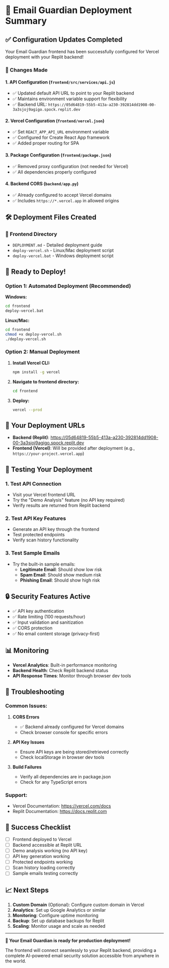 # 🚀 Email Guardian Deployment Summary

## ✅ Configuration Updates Completed

Your Email Guardian frontend has been successfully configured for Vercel deployment with your Replit backend!

### 🔧 Changes Made

#### 1. **API Configuration** (`frontend/src/services/api.js`)
- ✅ Updated default API URL to point to your Replit backend
- ✅ Maintains environment variable support for flexibility
- ✅ Backend URL: `https://05d64819-55b5-413a-a230-392814dd1908-00-3a3sjoj9agigo.spock.replit.dev`

#### 2. **Vercel Configuration** (`frontend/vercel.json`)
- ✅ Set `REACT_APP_API_URL` environment variable
- ✅ Configured for Create React App framework
- ✅ Added proper routing for SPA

#### 3. **Package Configuration** (`frontend/package.json`)
- ✅ Removed proxy configuration (not needed for Vercel)
- ✅ All dependencies properly configured

#### 4. **Backend CORS** (`backend/app.py`)
- ✅ Already configured to accept Vercel domains
- ✅ Includes `https://*.vercel.app` in allowed origins

## 🛠️ Deployment Files Created

### 📁 Frontend Directory
- `DEPLOYMENT.md` - Detailed deployment guide
- `deploy-vercel.sh` - Linux/Mac deployment script
- `deploy-vercel.bat` - Windows deployment script

## 🚀 Ready to Deploy!

### Option 1: Automated Deployment (Recommended)

**Windows:**
```bash
cd frontend
deploy-vercel.bat
```

**Linux/Mac:**
```bash
cd frontend
chmod +x deploy-vercel.sh
./deploy-vercel.sh
```

### Option 2: Manual Deployment

1. **Install Vercel CLI:**
   ```bash
   npm install -g vercel
   ```

2. **Navigate to frontend directory:**
   ```bash
   cd frontend
   ```

3. **Deploy:**
   ```bash
   vercel --prod
   ```

## 🔗 Your Deployment URLs

- **Backend (Replit)**: https://05d64819-55b5-413a-a230-392814dd1908-00-3a3sjoj9agigo.spock.replit.dev
- **Frontend (Vercel)**: Will be provided after deployment (e.g., `https://your-project.vercel.app`)

## 🧪 Testing Your Deployment

### 1. **Test API Connection**
- Visit your Vercel frontend URL
- Try the "Demo Analysis" feature (no API key required)
- Verify results are returned from Replit backend

### 2. **Test API Key Features**
- Generate an API key through the frontend
- Test protected endpoints
- Verify scan history functionality

### 3. **Test Sample Emails**
- Try the built-in sample emails:
  - **Legitimate Email**: Should show low risk
  - **Spam Email**: Should show medium risk
  - **Phishing Email**: Should show high risk

## 🔒 Security Features Active

- ✅ API key authentication
- ✅ Rate limiting (100 requests/hour)
- ✅ Input validation and sanitization
- ✅ CORS protection
- ✅ No email content storage (privacy-first)

## 📊 Monitoring

- **Vercel Analytics**: Built-in performance monitoring
- **Backend Health**: Check Replit backend status
- **API Response Times**: Monitor through browser dev tools

## 🚨 Troubleshooting

### Common Issues:

1. **CORS Errors**
   - ✅ Backend already configured for Vercel domains
   - Check browser console for specific errors

2. **API Key Issues**
   - Ensure API keys are being stored/retrieved correctly
   - Check localStorage in browser dev tools

3. **Build Failures**
   - Verify all dependencies are in package.json
   - Check for any TypeScript errors

### Support:
- Vercel Documentation: https://vercel.com/docs
- Replit Documentation: https://docs.replit.com

## 🎉 Success Checklist

- [ ] Frontend deployed to Vercel
- [ ] Backend accessible at Replit URL
- [ ] Demo analysis working (no API key)
- [ ] API key generation working
- [ ] Protected endpoints working
- [ ] Scan history loading correctly
- [ ] Sample emails testing correctly

## 📈 Next Steps

1. **Custom Domain** (Optional): Configure custom domain in Vercel
2. **Analytics**: Set up Google Analytics or similar
3. **Monitoring**: Configure uptime monitoring
4. **Backup**: Set up database backups for Replit
5. **Scaling**: Monitor usage and scale as needed

---

**🎯 Your Email Guardian is ready for production deployment!**

The frontend will connect seamlessly to your Replit backend, providing a complete AI-powered email security solution accessible from anywhere in the world. 